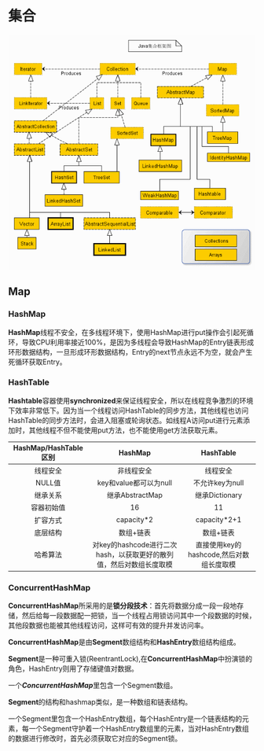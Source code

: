 
# 集合



![java collection](java_collection.jpeg)



##  **Map**



### **HashMap**

​	**HashMap**线程不安全，在多线程环境下，使用HashMap进行put操作会引起死循环，导致CPU利用率接近100%，是因为多线程会导致HashMap的Entry链表形成环形数据结构，一旦形成环形数据结构，Entry的next节点永远不为空，就会产生死循环获取Entry。   



### **HashTable**

​	**Hashtable**容器使用**synchronized**来保证线程安全，所以在线程竞争激烈的环境下效率非常低下。因为当一个线程访问HashTable的同步方法，其他线程也访问HashTable的同步方法时，会进入阻塞或轮询状态。如线程A访问put进行元素添加时，其他线程不但不能使用put方法，也不能使用get方法获取元素。   

 





| HashMap/HashTable区别 |                           HashMap                            |                HashTable                 |
| :-------------------: | :----------------------------------------------------------: | :--------------------------------------: |
|       线程安全        |                          非线程安全                          |                 线程安全                 |
|        NULL值         |                    key和value都可以为null                    |             不允许key为null              |
|       继承关系        |                       继承AbstractMap                        |              继承Dictionary              |
|      容器初始值       |                              16                              |                    11                    |
|       扩容方式        |                          capacity*2                          |               capacity*2+1               |
|       底层结构        |                          数组+链表                           |                数组+链表                 |
|       哈希算法        | 对key的hashcode进行二次hash，以获取更好的散列值，然后对数组长度取模 | 直接使用key的hashcode,然后对数组长度取模 |







### **ConcurrentHashMap**

 



​	**ConcurrentHashMap**所采用的是**锁分段技术**：首先将数据分成一段一段地存储，然后给每一段数据配一把锁，当一个线程占用锁访问其中一个段数据的时候，其他段数据也能被其他线程访问，这样可有效的提升并发访问率。   



​	**ConcurrentHashMap**是由**Segment**数组结构和**HashEntry**数组结构组成。



​	**Segment**是一种可重入锁(ReentrantLock),在**ConcurrentHashMap**中扮演锁的角色，HashEntry则用了存储键值对数据。



​	一个***ConcurrentHashMap***里包含一个Segment数组。



​	**Segment**的结构和hashmap类似，是一种数组和链表结构。

一个Segment里包含一个HashEntry数组，每个HashEntry是一个链表结构的元素，每一个Segment守护着一个HashEntry数组里的元素，当对HashEntry数组的数据进行修改时，首先必须获取它对应的Segment锁。   

 

 







